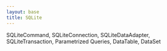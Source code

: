 ```yaml
---
layout: base
title: SQLite
---
```


SQLiteCommand, SQLiteConnection, SQLiteDataAdapter, SQLiteTransaction, Parametrized Queries, DataTable, DataSet